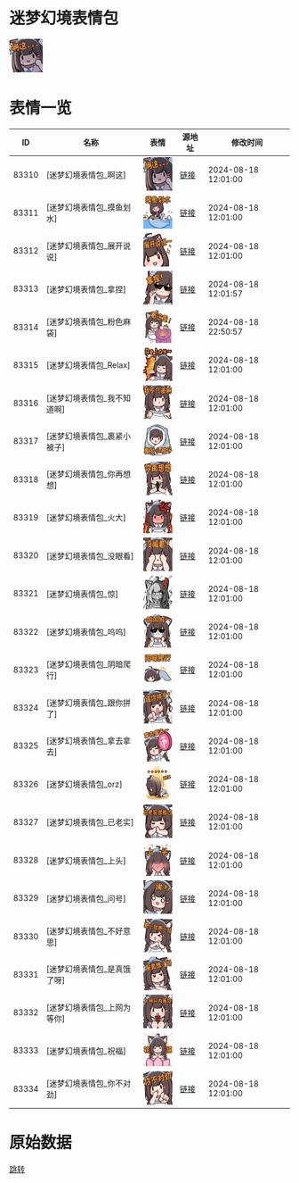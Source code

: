 # 迷梦幻境表情包

<img src="./cover.png" height="60" alt="cover" />

# 表情一览

|ID|名称|表情|源地址|修改时间|
|----|----|----|----|----|
|83310|[迷梦幻境表情包_啊这]|<img src="./pic/083310_%5B迷梦幻境表情包_啊这%5D.png" height="60" alt="啊这"/>|[链接](https://i0.hdslb.com/bfs/garb/cddb77fc3a4d866f84e2d2d6c389f231dce568c1.png)|2024-08-18 12:01:00|
|83311|[迷梦幻境表情包_摸鱼划水]|<img src="./pic/083311_%5B迷梦幻境表情包_摸鱼划水%5D.png" height="60" alt="摸鱼划水"/>|[链接](https://i0.hdslb.com/bfs/garb/79a3e8dcf2e2a2eebf364931d6dca5e0d89972c8.png)|2024-08-18 12:01:00|
|83312|[迷梦幻境表情包_展开说说]|<img src="./pic/083312_%5B迷梦幻境表情包_展开说说%5D.png" height="60" alt="展开说说"/>|[链接](https://i0.hdslb.com/bfs/garb/6aee6412257ef667d3f03e66263b7755cafbc993.png)|2024-08-18 12:01:00|
|83313|[迷梦幻境表情包_拿捏]|<img src="./pic/083313_%5B迷梦幻境表情包_拿捏%5D.png" height="60" alt="拿捏"/>|[链接](https://i0.hdslb.com/bfs/garb/d046ab6b9a711a3ce492544e09bba0d5d3a287ae.png)|2024-08-18 12:01:57|
|83314|[迷梦幻境表情包_粉色麻袋]|<img src="./pic/083314_%5B迷梦幻境表情包_粉色麻袋%5D.png" height="60" alt="粉色麻袋"/>|[链接](https://i0.hdslb.com/bfs/garb/96725c9e2902fdbb077fa50edfad9c451f910d79.png)|2024-08-18 22:50:57|
|83315|[迷梦幻境表情包_Relax]|<img src="./pic/083315_%5B迷梦幻境表情包_Relax%5D.png" height="60" alt="Relax"/>|[链接](https://i0.hdslb.com/bfs/garb/5dcc02df90e0766a98cef32b603fef71c1396ece.png)|2024-08-18 12:01:00|
|83316|[迷梦幻境表情包_我不知道啊]|<img src="./pic/083316_%5B迷梦幻境表情包_我不知道啊%5D.png" height="60" alt="我不知道啊"/>|[链接](https://i0.hdslb.com/bfs/garb/a1adda759c19586c3ab79c0720585dda8b4572ea.png)|2024-08-18 12:01:00|
|83317|[迷梦幻境表情包_裹紧小被子]|<img src="./pic/083317_%5B迷梦幻境表情包_裹紧小被子%5D.png" height="60" alt="裹紧小被子"/>|[链接](https://i0.hdslb.com/bfs/garb/0163fcc8ffbf14106ff7ea62c85290c006fb2aca.png)|2024-08-18 12:01:00|
|83318|[迷梦幻境表情包_你再想想]|<img src="./pic/083318_%5B迷梦幻境表情包_你再想想%5D.png" height="60" alt="你再想想"/>|[链接](https://i0.hdslb.com/bfs/garb/5698c82aea00cc0791782ed338bcebdb60935bfd.png)|2024-08-18 12:01:00|
|83319|[迷梦幻境表情包_火大]|<img src="./pic/083319_%5B迷梦幻境表情包_火大%5D.png" height="60" alt="火大"/>|[链接](https://i0.hdslb.com/bfs/garb/21845bb564864c61697b5d9218a6e3cf266224fc.png)|2024-08-18 12:01:00|
|83320|[迷梦幻境表情包_没眼看]|<img src="./pic/083320_%5B迷梦幻境表情包_没眼看%5D.png" height="60" alt="没眼看"/>|[链接](https://i0.hdslb.com/bfs/garb/833242542ca2b5061cf5d8eceaf65a5dbe4fa13a.png)|2024-08-18 12:01:00|
|83321|[迷梦幻境表情包_惊]|<img src="./pic/083321_%5B迷梦幻境表情包_惊%5D.png" height="60" alt="惊"/>|[链接](https://i0.hdslb.com/bfs/garb/b76cfce30e34105b6b3134132d3aad6e18cd61a8.png)|2024-08-18 12:01:00|
|83322|[迷梦幻境表情包_呜呜]|<img src="./pic/083322_%5B迷梦幻境表情包_呜呜%5D.png" height="60" alt="呜呜"/>|[链接](https://i0.hdslb.com/bfs/garb/0596e9234f8a1ee7aa6384ed27cd46ff745843e3.png)|2024-08-18 12:01:00|
|83323|[迷梦幻境表情包_阴暗爬行]|<img src="./pic/083323_%5B迷梦幻境表情包_阴暗爬行%5D.png" height="60" alt="阴暗爬行"/>|[链接](https://i0.hdslb.com/bfs/garb/1c3cdd1d0bab30d4071806ce476ef8b260e7fc2e.png)|2024-08-18 12:01:00|
|83324|[迷梦幻境表情包_跟你拼了]|<img src="./pic/083324_%5B迷梦幻境表情包_跟你拼了%5D.png" height="60" alt="跟你拼了"/>|[链接](https://i0.hdslb.com/bfs/garb/87cab4ae8a333df040443caad14d8ea5196d618c.png)|2024-08-18 12:01:00|
|83325|[迷梦幻境表情包_拿去拿去]|<img src="./pic/083325_%5B迷梦幻境表情包_拿去拿去%5D.png" height="60" alt="拿去拿去"/>|[链接](https://i0.hdslb.com/bfs/garb/bef252058810c9b8a37a124e0369c1d90ffbfbce.png)|2024-08-18 12:01:00|
|83326|[迷梦幻境表情包_orz]|<img src="./pic/083326_%5B迷梦幻境表情包_orz%5D.png" height="60" alt="orz"/>|[链接](https://i0.hdslb.com/bfs/garb/74db11e0ced7db6d8308555c173bb4fc231f26e2.png)|2024-08-18 12:01:00|
|83327|[迷梦幻境表情包_已老实]|<img src="./pic/083327_%5B迷梦幻境表情包_已老实%5D.png" height="60" alt="已老实"/>|[链接](https://i0.hdslb.com/bfs/garb/d0037cf687ce294a4490403d7134e755177c4f85.png)|2024-08-18 12:01:00|
|83328|[迷梦幻境表情包_上头]|<img src="./pic/083328_%5B迷梦幻境表情包_上头%5D.png" height="60" alt="上头"/>|[链接](https://i0.hdslb.com/bfs/garb/5d72fad0c565967b2e086f050844e6e2f62e74d2.png)|2024-08-18 12:01:00|
|83329|[迷梦幻境表情包_问号]|<img src="./pic/083329_%5B迷梦幻境表情包_问号%5D.png" height="60" alt="问号"/>|[链接](https://i0.hdslb.com/bfs/garb/d813990ba5d6a7ec4367fdd840b51cf53cad38e7.png)|2024-08-18 12:01:00|
|83330|[迷梦幻境表情包_不好意思]|<img src="./pic/083330_%5B迷梦幻境表情包_不好意思%5D.png" height="60" alt="不好意思"/>|[链接](https://i0.hdslb.com/bfs/garb/6a3f7c2a77dfa49342d2ec654f793be60db29ab1.png)|2024-08-18 12:01:00|
|83331|[迷梦幻境表情包_是真饿了呀]|<img src="./pic/083331_%5B迷梦幻境表情包_是真饿了呀%5D.png" height="60" alt="是真饿了呀"/>|[链接](https://i0.hdslb.com/bfs/garb/4cf965e1b3fe181e203e619b525393adb665c130.png)|2024-08-18 12:01:00|
|83332|[迷梦幻境表情包_上网为等你]|<img src="./pic/083332_%5B迷梦幻境表情包_上网为等你%5D.png" height="60" alt="上网为等你"/>|[链接](https://i0.hdslb.com/bfs/garb/6ef2886751a4684ef8c688558a456bcce2d41b83.png)|2024-08-18 12:01:00|
|83333|[迷梦幻境表情包_祝福]|<img src="./pic/083333_%5B迷梦幻境表情包_祝福%5D.png" height="60" alt="祝福"/>|[链接](https://i0.hdslb.com/bfs/garb/d995e5b0ebd2f6a580429b09a6113dee8b520c33.png)|2024-08-18 12:01:00|
|83334|[迷梦幻境表情包_你不对劲]|<img src="./pic/083334_%5B迷梦幻境表情包_你不对劲%5D.png" height="60" alt="你不对劲"/>|[链接](https://i0.hdslb.com/bfs/garb/2ad9b0097de77e0410ebc2580fa08c3a0f79baf8.png)|2024-08-18 12:01:00|

# 原始数据

[跳转](./raw.json)

